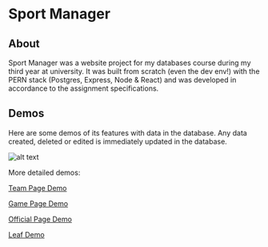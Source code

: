 # Sport Manager

## About

Sport Manager was a website project for my databases course during my third year at university. It was built from scratch (even the dev env!) with the PERN stack (Postgres, Express, Node & React) and was developed in accordance to the assignment specifications.

## Demos

Here are some demos of its features with data in the database. Any data created, deleted or edited is immediately updated in the database.

![alt text](docs/demo/AppDemo.gif "App Demo")

More detailed demos:

[Team Page Demo](docs/demo/teams/TeamDemo.md)

[Game Page Demo](docs/demo/games/GameDemo.md)

[Official Page Demo](docs/demo/officials/OfficialDemo.md)

[Leaf Demo](docs/demo/leafs/LeafsDemo.md)
